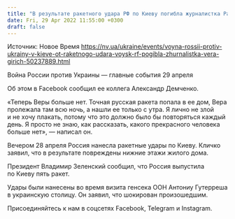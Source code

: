 ```yaml
---
title: "В результате ракетного удара РФ по Киеву погибла журналистка Радио Свобода"
date: Fri, 29 Apr 2022 11:55:00 +0300
draft: false
---
```

Источник: Новое Время https://nv.ua/ukraine/events/voyna-rossii-protiv-ukrainy-v-kieve-ot-raketnogo-udara-voysk-rf-pogibla-zhurnalistka-vera-girich-50237889.html


Война России против Украины — главные события 29 апреля

Об этом в Facebook сообщил ее коллега Александр Демченко.

«Теперь Веры больше нет. Точная русская ракета попала в ее дом, Вера пролежала там всю ночь, а нашли ее только с утра. Я лично не злой и не хочу плакать, потому что это должно было бы повторяться каждый день. Я просто не знаю, как рассказать, какого прекрасного человека больше нет», — написал он.

Вечером 28 апреля Россия нанесла ракетные удары по Киеву. Кличко заявил, что в результате повреждены нижние этажи жилого дома.

Президент Владимир Зеленский сообщил, что Россия выпустила по Киеву пять ракет.

Удары были нанесены во время визита генсека ООН Антониу Гутерреша в украинскую столицу. Он заявил, что шокирован произошедшим.

Присоединяйтесь к нам в соцсетях Facebook, Telegram и Instagram.
